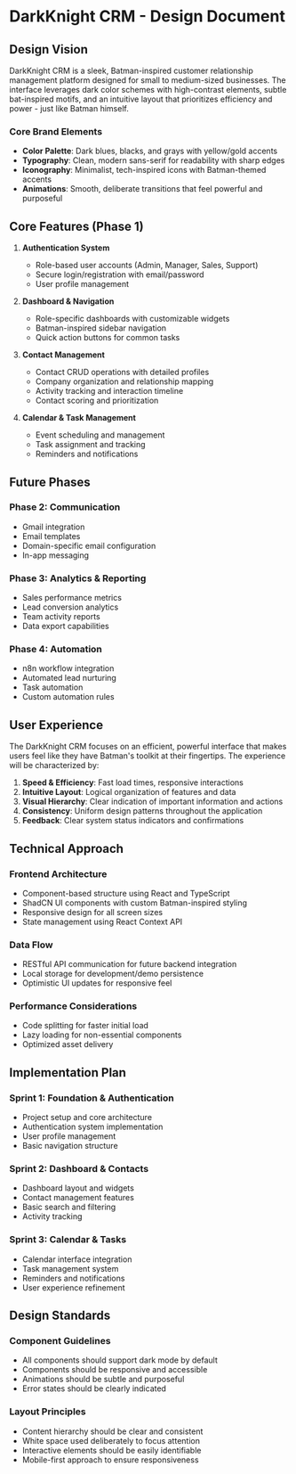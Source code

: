 # DarkKnight CRM - Design Document

## Design Vision

DarkKnight CRM is a sleek, Batman-inspired customer relationship management platform designed for small to medium-sized businesses. The interface leverages dark color schemes with high-contrast elements, subtle bat-inspired motifs, and an intuitive layout that prioritizes efficiency and power - just like Batman himself.

### Core Brand Elements
- **Color Palette**: Dark blues, blacks, and grays with yellow/gold accents
- **Typography**: Clean, modern sans-serif for readability with sharp edges
- **Iconography**: Minimalist, tech-inspired icons with Batman-themed accents
- **Animations**: Smooth, deliberate transitions that feel powerful and purposeful

## Core Features (Phase 1)

1. **Authentication System**
   - Role-based user accounts (Admin, Manager, Sales, Support)
   - Secure login/registration with email/password
   - User profile management

2. **Dashboard & Navigation**
   - Role-specific dashboards with customizable widgets
   - Batman-inspired sidebar navigation
   - Quick action buttons for common tasks

3. **Contact Management**
   - Contact CRUD operations with detailed profiles
   - Company organization and relationship mapping
   - Activity tracking and interaction timeline
   - Contact scoring and prioritization

4. **Calendar & Task Management**
   - Event scheduling and management
   - Task assignment and tracking
   - Reminders and notifications

## Future Phases

### Phase 2: Communication
- Gmail integration
- Email templates
- Domain-specific email configuration
- In-app messaging

### Phase 3: Analytics & Reporting
- Sales performance metrics
- Lead conversion analytics
- Team activity reports
- Data export capabilities

### Phase 4: Automation
- n8n workflow integration
- Automated lead nurturing
- Task automation
- Custom automation rules

## User Experience

The DarkKnight CRM focuses on an efficient, powerful interface that makes users feel like they have Batman's toolkit at their fingertips. The experience will be characterized by:

1. **Speed & Efficiency**: Fast load times, responsive interactions
2. **Intuitive Layout**: Logical organization of features and data
3. **Visual Hierarchy**: Clear indication of important information and actions
4. **Consistency**: Uniform design patterns throughout the application
5. **Feedback**: Clear system status indicators and confirmations

## Technical Approach

### Frontend Architecture
- Component-based structure using React and TypeScript
- ShadCN UI components with custom Batman-inspired styling
- Responsive design for all screen sizes
- State management using React Context API

### Data Flow
- RESTful API communication for future backend integration
- Local storage for development/demo persistence
- Optimistic UI updates for responsive feel

### Performance Considerations
- Code splitting for faster initial load
- Lazy loading for non-essential components
- Optimized asset delivery

## Implementation Plan

### Sprint 1: Foundation & Authentication
- Project setup and core architecture
- Authentication system implementation
- User profile management
- Basic navigation structure

### Sprint 2: Dashboard & Contacts
- Dashboard layout and widgets
- Contact management features
- Basic search and filtering
- Activity tracking

### Sprint 3: Calendar & Tasks
- Calendar interface integration
- Task management system
- Reminders and notifications
- User experience refinement

## Design Standards

### Component Guidelines
- All components should support dark mode by default
- Components should be responsive and accessible
- Animations should be subtle and purposeful
- Error states should be clearly indicated

### Layout Principles
- Content hierarchy should be clear and consistent
- White space used deliberately to focus attention
- Interactive elements should be easily identifiable
- Mobile-first approach to ensure responsiveness